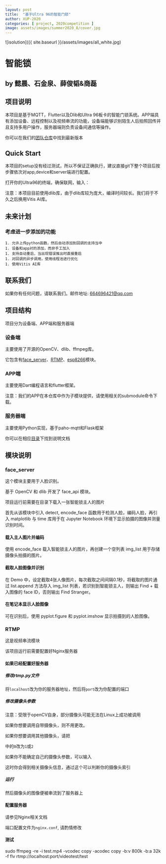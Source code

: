 ```yaml
---
layout: post
title:  "基于Ultra 96的智能门锁"
author: XUP-2020
categories: [ project, 2020competition ]
image: assets/images/summer2020_8/cover.jpg
---
```


![isolution]({{ site.baseurl }}/assets/images/all_white.jpg)

# **智能锁**

## by&nbsp;懿晨、石金泉、薛俊韬&amp;商磊

## 项目说明

本项目是基于MQTT，Flutter以及Dlib和Ultra 96板卡的智能门锁系统。APP端具有添加设备、远程控制以及视频串流的功能，设备端能够识别陌生人后拍照回传并且支持多用户操作，服务器端则负责设备间通信等操作。

> 
你可以在我们的[团队仓库](https://github.com/XilinxCannonFodderTeam/smart_lock)中找到最新版本


## Quick Start

本项目的setup没有经过测试，所以不保证正确执行，建议直接git下整个项目后按步骤依次对app,device和server端进行配置。

打开你的Ultra96的终端，确保联网，输入：

> 
注意：本项目目前使用dlib库，由于dlib库较为庞大，编译时间较长。我们将于不久之后换用Vitis AI库。


## 未来计划

### 考虑进一步添加的功能

	1. 允许上传python函数，然后自动添加到回调的支持当中
	1. 设备和app对的添加，而非手工加入
	1. 支持自动重启，当出现错误推出时直接重启
	1. 对回调的异步调用，使用线程池进行优化
	1. 使用Vitis AI库

## 联系我们

如果你有任何问题，请联系我们。邮件地址:&nbsp;[664696421@qq.com](mailto:664696421@qq.com)

## 项目结构

项目分为设备端、APP端和服务器端

### 设备端

主要使用了开源的OpenCV、dlib、ffmpeg库。

它包含有[face_server](https://github.com/XilinxCannonFodderTeam/smart_lock/blob/master/README_zh-CN.md#face_server)、[RTMP](https://github.com/XilinxCannonFodderTeam/smart_lock/blob/master/README_zh-CN.md#rtmp)、[esp8266](https://github.com/XilinxCannonFodderTeam/smart_lock/blob/master/device/esp8266/README_zh-CN.md)模块。

### APP端

主要使用Dart编程语言和flutter框架。

> 
注意：我们的APP在本仓库中作为子模块提供，请使用相关的submodule命令下载。


### 服务器端

主要使用Python实现，基于paho-mqtt和Flask框架

你可以在相应[目录](https://github.com/XilinxCannonFodderTeam/smart_lock/blob/master/server/README_zh-CN.md)下找到说明文档

## 模块说明

### face_server

这个模块主要用于人脸识别。

基于 OpenCV 和 dlib 开发了 face_api 模块。

> 
项目运行前需要在目录下载入一张智能锁主人的图片


首先从该模块中引入 detect, encode_face 函数用于检测人脸，编码人脸，再引入 matplotlib 与 time 库用于在 Jupyter Notebook 环境下显示拍摄的图像并测量识别时间。

#### 载入主人图片并编码

使用 encode_face 载入智能锁主人的图片，再创建一个空列表 img_list 用于存储摄像头拍摄的图片。

#### 截取人脸图像并识别

在 Demo 中，设定截取4张人像图片，每次截取之间间隔0.1秒，将截取的图片通过 list.append 方法存入 img_list 列表，若识别到智能锁主人，则输出 Find + 载入图像的 face ID，否则输出 Find Stranger。

#### 在笔记本显示人脸图像

可在识别后，使用 pyplot.figure 和 pyplot.imshow 显示拍摄到的人脸图像。

### RTMP

这是视频串流模块

> 
该项目运行前需要配置好Nginx服务器


#### 如果已经配置好服务器

##### 修改rtmp.py文件

将`localhost`改为你的服务器地址，然后将`port`改为你配置的端口

##### 修改摄像头参数

> 
注意：受限于openCV自身，部分摄像头可能无法在Linux上成功被调用


如果你想要调用自带摄像头，则不用更改。

如果你想要调用其他摄像头，请把

中的`0`改为`1`或`2`

如果你不能确定自己的摄像头参数，可以输入

这时你会得到相关摄像头信息，通过这个可以判断你的摄像头索引

##### 运行

然后摄像头的图像便被串流到了服务器上

#### 配置服务器

请参见Nginx相关文档

> 
端口配置文件为`nginx.conf`, 请酌情修改


#### 测试

sudo ffmpeg -re -i test.mp4 -vcodec copy -acodec copy -b:v 800k -b:a 32k -f flv rtmp://localhost:port/videotest/test